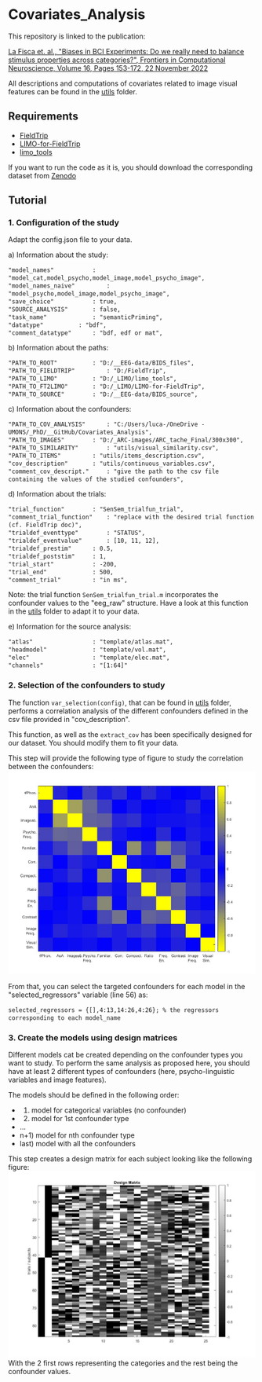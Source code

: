 # Covariates_Analysis

This repository is linked to the publication: 

[La Fisca et. al., "Biases in BCI Experiments: Do we really need to balance stimulus properties across categories?", Frontiers in Computational Neuroscience, Volume 16, Pages 153-172, 22 November 2022](https://www.frontiersin.org/articles/10.3389/fncom.2022.900571/full)

All descriptions and computations of covariates related to image visual features can be found in the [utils](https://github.com/numediart/Covariates_Analysis/blob/main/utils/Readme.md) folder.

## Requirements
- [FieldTrip](https://github.com/fieldtrip/fieldtrip.git)
- [LIMO-for-FieldTrip](https://github.com/LucaLaFisca/LIMO-for-FieldTrip.git)
- [limo_tools](https://github.com/LIMO-EEG-Toolbox/limo_tools.git)

If you want to run the code as it is, you should download the corresponding dataset from [Zenodo](https://zenodo.org/records/7298746#.Y2kKIXbMK3A)

## Tutorial
### 1. Configuration of the study
Adapt the config.json file to your data.

a) Information about the study:
```
"model_names"		 	: "model_cat,model_psycho,model_image,model_psycho_image",
"model_names_naive" 		: "model_psycho,model_image,model_psycho_image",
"save_choice" 			: true,
"SOURCE_ANALYSIS" 		: false,
"task_name" 			: "semanticPriming",
"datatype"			: "bdf",
"comment_datatype"		: "bdf, edf or mat",
```

b) Information about the paths:
```
"PATH_TO_ROOT" 			: "D:/__EEG-data/BIDS_files",
"PATH_TO_FIELDTRIP" 		: "D:/FieldTrip",
"PATH_TO_LIMO" 			: "D:/_LIMO/limo_tools",	
"PATH_TO_FT2LIMO" 		: "D:/_LIMO/LIMO-for-FieldTrip",
"PATH_TO_SOURCE" 		: "D:/__EEG-data/BIDS_source",
```

c) Information about the confounders:
```
"PATH_TO_COV_ANALYSIS" 		: "C:/Users/luca-/OneDrive - UMONS/_PhD/__GitHub/Covariates_Analysis",
"PATH_TO_IMAGES" 		: "D:/_ARC-images/ARC_tache_Final/300x300",
"PATH_TO_SIMILARITY" 		: "utils/visual_similarity.csv",
"PATH_TO_ITEMS" 		: "utils/items_description.csv",
"cov_description" 		: "utils/continuous_variables.csv",
"comment_cov_descript." 	: "give the path to the csv file containing the values of the studied confounders",	
```

d) Information about the trials:
```
"trial_function" 		: "SenSem_trialfun_trial",
"comment_trial_function"	: "replace with the desired trial function (cf. FieldTrip doc)",
"trialdef_eventtype"		: "STATUS",
"trialdef_eventvalue" 		: [10, 11, 12],
"trialdef_prestim"		: 0.5,
"trialdef_poststim"		: 1,
"trial_start" 			: -200,
"trial_end" 			: 500,
"comment_trial" 		: "in ms",
```
Note: the trial function ```SenSem_trialfun_trial.m``` incorporates the confounder values to the "eeg_raw" structure. Have a look at this function in the [utils](https://github.com/numediart/Covariates_Analysis/blob/main/utils/) folder to adapt it to your data.

e) Information for the source analysis:
```
"atlas"					: "template/atlas.mat",
"headmodel"				: "template/vol.mat",
"elec"					: "template/elec.mat",
"channels"				: "[1:64]"
```

### 2. Selection of the confounders to study
The function ```var_selection(config)```, that can be found in [utils](https://github.com/numediart/Covariates_Analysis/blob/main/utils/) folder, performs a correlation analysis of the different confounders defined in the csv file provided in "cov_description".

This function, as well as the ```extract_cov``` has been specifically designed for our dataset. You should modify them to fit your data.

This step will provide the following type of figure to study the correlation between the confounders:
![Confounders Correlation Analysis](images/confounder_correlation.jpg)

From that, you can select the targeted confounders for each model in the "selected_regressors" variable (line 56) as:
```
selected_regressors = {[],4:13,14:26,4:26}; % the regressors corresponding to each model_name
```

### 3. Create the models using design matrices
Different models cat be created depending on the confounder types you want to study. To perform the same analysis as proposed here, you should have at least 2 different types of confounders (here, psycho-linguistic variables and image features).

The models should be defined in the following order:
- 1) model for categorical variables (no confounder)
- 2) model for 1st confounder type
- ...
- n+1) model for nth confounder type
- last) model with all the confounders

This step creates a design matrix for each subject looking like the following figure:
![Design Matrix](images/design_matrix.jpg)
With the 2 first rows representing the categories and the rest being the confounder values.

